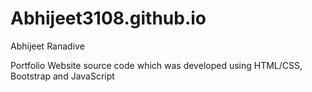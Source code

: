 # Abhijeet3108.github.io
 
 Abhijeet Ranadive
 
Portfolio Website source code which was developed using HTML/CSS, Bootstrap and JavaScript
